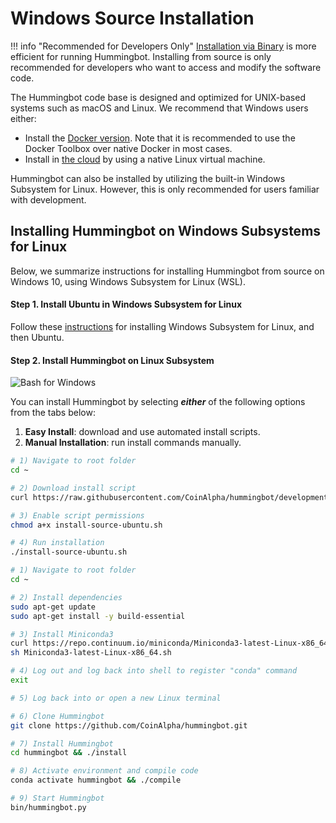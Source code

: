 # Windows Source Installation

!!! info "Recommended for Developers Only"
    [Installation via Binary](/installation/binary/windows/) is more efficient for running Hummingbot.  Installing from source is only recommended for developers who want to access and modify the software code.

The Hummingbot code base is designed and optimized for UNIX-based systems such as macOS and Linux. We recommend that Windows users either:

* Install the [Docker version](/installation/docker/windows). Note that it is recommended to use the Docker Toolbox over native Docker in most cases.
* Install in [the cloud](/installation/cloud) by using a native Linux virtual machine.

Hummingbot can also be installed by utilizing the built-in Windows Subsystem for Linux. However, this is only recommended for users familiar with development.

## Installing Hummingbot on Windows Subsystems for Linux

Below, we summarize instructions for installing Hummingbot from source on Windows 10, using Windows Subsystem for Linux (WSL).

#### Step 1. Install Ubuntu in Windows Subsystem for Linux

Follow these [instructions](https://docs.microsoft.com/en-us/windows/wsl/install-win10) for installing Windows Subsystem for Linux, and then Ubuntu.

#### Step 2. Install Hummingbot on Linux Subsystem

![Bash for Windows](/assets/img/bash-for-windows.png)

You can install Hummingbot by selecting ***either*** of the following options from the tabs below:

1. **Easy Install**: download and use automated install scripts.
2. **Manual Installation**: run install commands manually.

```bash tab="Option 1: Easy Install"
# 1) Navigate to root folder
cd ~

# 2) Download install script
curl https://raw.githubusercontent.com/CoinAlpha/hummingbot/development/installation/install-from-source/install-source-ubuntu.sh -o install-source-ubuntu.sh

# 3) Enable script permissions
chmod a+x install-source-ubuntu.sh

# 4) Run installation
./install-source-ubuntu.sh
```

```bash tab="Option 2: Manual Installation"
# 1) Navigate to root folder
cd ~

# 2) Install dependencies
sudo apt-get update
sudo apt-get install -y build-essential

# 3) Install Miniconda3
curl https://repo.continuum.io/miniconda/Miniconda3-latest-Linux-x86_64.sh -o Miniconda3-latest-Linux-x86_64.sh
sh Miniconda3-latest-Linux-x86_64.sh

# 4) Log out and log back into shell to register "conda" command
exit

# 5) Log back into or open a new Linux terminal

# 6) Clone Hummingbot
git clone https://github.com/CoinAlpha/hummingbot.git

# 7) Install Hummingbot
cd hummingbot && ./install

# 8) Activate environment and compile code
conda activate hummingbot && ./compile

# 9) Start Hummingbot
bin/hummingbot.py
```